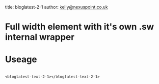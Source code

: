 title:  bloglatest-2-1
author: kelly@nexuspoint.co.uk
    
#   Full width element with it's own .sw internal wrapper

#   Useage


```

<bloglatest-text-2-1></bloglatest-text-2-1>

```	